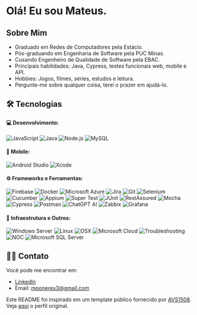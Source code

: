# Olá! Eu sou Mateus.

## Sobre Mim

- Graduado em Redes de Computadores pela Estácio.
- Pós-graduando em Engenharia de Software pela PUC Minas.
- Cusando Engenheiro de Qualidade de Software pela EBAC.
- Principais habilidades: Java, Cypress, testes funcionais web, mobile e API.
- Hobbies: Jogos, filmes, séries, estudos e leitura.
- Pergunte-me sobre qualquer coisa, terei o prazer em ajudá-lo.

## 🛠 Tecnologias

#### 💻 Desenvolvimento:
  ![JavaScript](https://img.shields.io/badge/-JavaScript-F7DF1E?style=flat&logo=javascript&logoColor=black)
  ![Java](https://img.shields.io/badge/Java-ED8B00?style=flat&logo=java&logoColor=white)
  ![Node.js](https://img.shields.io/badge/-Node.js-339933?style=flat&logo=node.js&logoColor=white)
  ![MySQL](https://img.shields.io/badge/-MySQL-4479A1?style=flat&logo=mysql&logoColor=white)

#### 📱 Mobile:
  ![Android Studio](https://img.shields.io/badge/Android%20Studio-3DDC84?style=flat&logo=android-studio&logoColor=white)
  ![Xcode](https://img.shields.io/badge/Xcode-007ACC?style=flat&logo=xcode&logoColor=white)

#### ⚙️ Frameworks e Ferramentas:
  ![Firebase](https://img.shields.io/badge/-Firebase-FFCA28?style=flat&logo=firebase&logoColor=black)
  ![Docker](https://img.shields.io/badge/-Docker-2496ED?style=flat&logo=docker&logoColor=white)
  ![Microsoft Azure](https://img.shields.io/badge/Microsoft%20Azure-0089D6?style=flat&logo=microsoft-azure&logoColor=white)
  ![Jira](https://img.shields.io/badge/-Jira-0052CC?style=flat&logo=jira&logoColor=white)
  ![Git](https://img.shields.io/badge/-Git-F05032?style=flat&logo=git&logoColor=white)
  ![Selenium](https://img.shields.io/badge/-Selenium-43B02A?style=flat&logo=selenium&logoColor=white)
  ![Cucumber](https://img.shields.io/badge/-Cucumber-23D96C?style=flat&logo=cucumber&logoColor=white)
  ![Appium](https://img.shields.io/badge/-Appium-663399?style=flat&logo=appium&logoColor=white)
  ![Super Test](https://img.shields.io/badge/-Super%20Test-FA8072?style=flat&logo=testing-library&logoColor=white)
  ![JUnit](https://img.shields.io/badge/-JUnit-25A162?style=flat&logo=junit&logoColor=white)
  ![RestAssured](https://img.shields.io/badge/-RestAssured-5E8CD2?style=flat&logo=rest-assured&logoColor=white)
  ![Mocha](https://img.shields.io/badge/-Mocha-8D6748?style=flat&logo=mocha&logoColor=white)
  ![Cypress](https://img.shields.io/badge/-Cypress-17202C?style=flat&logo=cypress&logoColor=white)
  ![Postman](https://img.shields.io/badge/-Postman-FF6C37?style=flat&logo=postman&logoColor=white)
  ![ChatGPT AI](https://img.shields.io/badge/-ChatGPT%20AI-FFD400?style=flat&logo=openai&logoColor=black)
  ![Zabbix](https://img.shields.io/badge/-Zabbix-E9573F?style=flat&logo=zabbix&logoColor=white)
  ![Grafana](https://img.shields.io/badge/-Grafana-F46800?style=flat&logo=grafana&logoColor=white)

#### 📡 Infraestrutura e Outros:
  ![Windows Server](https://img.shields.io/badge/-Windows%20Server-0078D6?style=flat&logo=windows&logoColor=white)
  ![Linux](https://img.shields.io/badge/-Linux-FCC624?style=flat&logo=linux&logoColor=black)
  ![OSX](https://img.shields.io/badge/-OSX-000000?style=flat&logo=apple&logoColor=white)
  ![Microsoft Cloud](https://img.shields.io/badge/Microsoft%20Cloud-0089D6?style=flat&logo=microsoft&logoColor=white)
  ![Troubleshooting](https://img.shields.io/badge/-Troubleshooting-FF5733?style=flat&logo=troubleshooting&logoColor=white)
  ![NOC](https://img.shields.io/badge/-NOC-FF5733?style=flat&logo=noc&logoColor=white)
  ![Microsoft SQL Server](https://img.shields.io/badge/Microsoft%20SQL%20Server-CC2927?style=flat&logo=microsoft-sql-server&logoColor=white)

## 🤝🏻 Contato

Você pode me encontrar em:

- [LinkedIn](https://www.linkedin.com/in/mateusneres/)
- Email: mponeres3@gmail.com

Este README foi inspirado em um template público fornecido por [AVS1508](https://github.com/AVS1508). Veja [aqui](https://github.com/kautukkundan/Awesome-Profile-README-templates) o perfil original.

